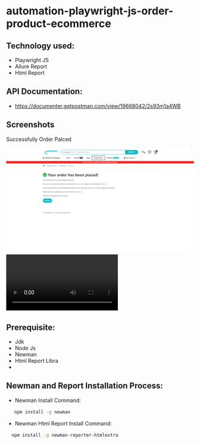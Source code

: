 # automation-playwright-js-order-product-ecommerce

## Technology used:
- Playwright JS
- Allure Report
- Html Report

## API Documentation:

 - https://documenter.getpostman.com/view/19668042/2s93m1a4WB

## Screenshots 
Successfully Order Palced

![App Screenshot](https://raw.githubusercontent.com/shihab0005/automation-playwright-js-order-product-ecommerce/main/test-results/Registration-Registration-For-this-Site/test-finished-1.png)
![App Screenshot](https://github.com/shihab0005/automation-playwright-js-order-product-ecommerce/blob/main/test-results/Registration-Registration-For-this-Site/video.webm)

## Prerequisite:

- Jdk
- Node Js
- Newman
- Html Report Libra
- 
## Newman and Report Installation Process:

- Newman Install Command:
```bash
   npm install -g newman
```
- Newman Html Report Install Command:
```bash
  npm install -g newman-reporter-htmlextra
```

